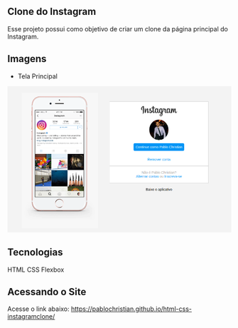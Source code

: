 ## Clone do Instagram
Esse projeto possui como objetivo de criar um clone da página principal do Instagram.

## Imagens

- Tela Principal
<img src="docs/prints/print1.png">

## Tecnologias
HTML
CSS
Flexbox

## Acessando o Site
Acesse o link abaixo:
https://pablochristian.github.io/html-css-instagramclone/
